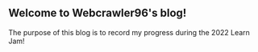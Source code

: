 ## Welcome to Webcrawler96's blog!

The purpose of this blog is to record my progress during the 2022 Learn Jam!

